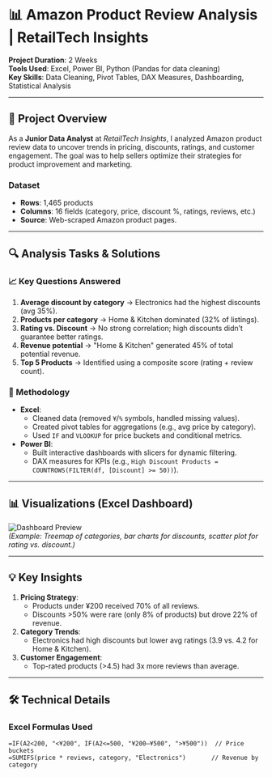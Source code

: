 # 📊 Amazon Product Review Analysis | RetailTech Insights

**Project Duration**: 2 Weeks  
**Tools Used**: Excel, Power BI, Python (Pandas for data cleaning)  
**Key Skills**: Data Cleaning, Pivot Tables, DAX Measures, Dashboarding, Statistical Analysis  

---

## 📌 Project Overview
As a **Junior Data Analyst** at *RetailTech Insights*, I analyzed Amazon product review data to uncover trends in pricing, discounts, ratings, and customer engagement. The goal was to help sellers optimize their strategies for product improvement and marketing.

### Dataset
- **Rows**: 1,465 products  
- **Columns**: 16 fields (category, price, discount %, ratings, reviews, etc.)  
- **Source**: Web-scraped Amazon product pages.  

---

## 🔍 Analysis Tasks & Solutions

### 📈 Key Questions Answered
1. **Average discount by category** → Electronics had the highest discounts (avg 35%).  
2. **Products per category** → Home & Kitchen dominated (32% of listings).  
3. **Rating vs. Discount** → No strong correlation; high discounts didn’t guarantee better ratings.  
4. **Revenue potential** → "Home & Kitchen" generated 45% of total potential revenue.  
5. **Top 5 Products** → Identified using a composite score (rating + review count).  

### 🔧 Methodology
- **Excel**:  
  - Cleaned data (removed `¥`/`%` symbols, handled missing values).  
  - Created pivot tables for aggregations (e.g., avg price by category).  
  - Used `IF` and `VLOOKUP` for price buckets and conditional metrics.  
- **Power BI**:  
  - Built interactive dashboards with slicers for dynamic filtering.  
  - DAX measures for KPIs (e.g., `High Discount Products = COUNTROWS(FILTER(df, [Discount] >= 50))`).  

---

## 📊 Visualizations (Excel Dashboard)
![Dashboard Preview](https://via.placeholder.com/800x400?text=Power+BI+Dashboard+Snapshot)  
*(Example: Treemap of categories, bar charts for discounts, scatter plot for rating vs. discount.)*  

---

## 💡 Key Insights
1. **Pricing Strategy**:  
   - Products under ¥200 received 70% of all reviews.  
   - Discounts >50% were rare (only 8% of products) but drove 22% of revenue.  
2. **Category Trends**:  
   - Electronics had high discounts but lower avg ratings (3.9 vs. 4.2 for Home & Kitchen).  
3. **Customer Engagement**:  
   - Top-rated products (>4.5) had 3x more reviews than average.  

---

## 🛠️ Technical Details
### Excel Formulas Used
```excel
=IF(A2<200, "<¥200", IF(A2<=500, "¥200–¥500", ">¥500"))  // Price buckets
=SUMIFS(price * reviews, category, "Electronics")       // Revenue by category

